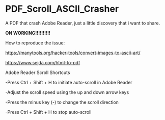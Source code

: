 # PDF_Scroll_ASCII_Crasher
A PDF that crash Adobe Reader,  just a little discovery that i want to share.



<b>ON WORKING!!!!!!!!!!</b>




How to reproduce the issue:

https://manytools.org/hacker-tools/convert-images-to-ascii-art/


https://www.sejda.com/html-to-pdf



Adobe Reader Scroll Shortcuts


-Press Ctrl + Shift + H to initiate auto-scroll in Adobe Reader

-Adjust the scroll speed using the up and down arrow keys

-Press the minus key (-) to change the scroll direction

-Press Ctrl + Shift + H to stop auto-scroll

